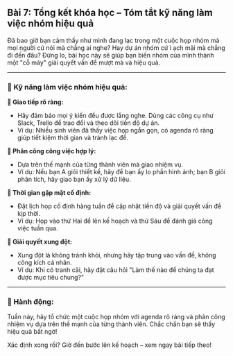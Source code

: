 ## Bài 7: Tổng kết khóa học – Tóm tắt kỹ năng làm việc nhóm hiệu quả

Đã bao giờ bạn cảm thấy như mình đang lạc trong một cuộc họp nhóm mà mọi người cứ nói mà chẳng ai nghe? Hay dự án nhóm cứ ì ạch mãi mà chẳng đi đến đâu? Đừng lo, bài học này sẽ giúp bạn biến nhóm của mình thành một "cỗ máy" giải quyết vấn đề mượt mà và hiệu quả.

---

### 📌 Kỹ năng làm việc nhóm hiệu quả:

**🔹 Giao tiếp rõ ràng:**
- Hãy đảm bảo mọi ý kiến đều được lắng nghe. Dùng các công cụ như Slack, Trello để trao đổi và theo dõi tiến độ dự án.
- Ví dụ: Nhiều sinh viên đã thấy việc họp ngắn gọn, có agenda rõ ràng giúp tiết kiệm thời gian và tránh lạc đề.

**🔹 Phân công công việc hợp lý:**
- Dựa trên thế mạnh của từng thành viên mà giao nhiệm vụ. 
- Ví dụ: Nếu bạn A giỏi thiết kế, hãy để bạn ấy lo phần hình ảnh; bạn B giỏi phân tích, hãy giao bạn ấy xử lý dữ liệu.

**🔹 Thời gian gặp mặt cố định:**
- Đặt lịch họp cố định hàng tuần để cập nhật tiến độ và giải quyết vấn đề kịp thời.
- Ví dụ: Họp vào thứ Hai để lên kế hoạch và thứ Sáu để đánh giá công việc tuần qua.

**🔹 Giải quyết xung đột:**
- Xung đột là không tránh khỏi, nhưng hãy tập trung vào vấn đề, không công kích cá nhân. 
- Ví dụ: Khi có tranh cãi, hãy đặt câu hỏi "Làm thế nào để chúng ta đạt được mục tiêu chung?"

---

### 🚀 Hành động:

Tuần này, hãy tổ chức một cuộc họp nhóm với agenda rõ ràng và phân công nhiệm vụ dựa trên thế mạnh của từng thành viên. Chắc chắn bạn sẽ thấy hiệu quả bất ngờ!

Xác định xong rồi? Giờ đến bước lên kế hoạch – xem ngay bài tiếp theo!
